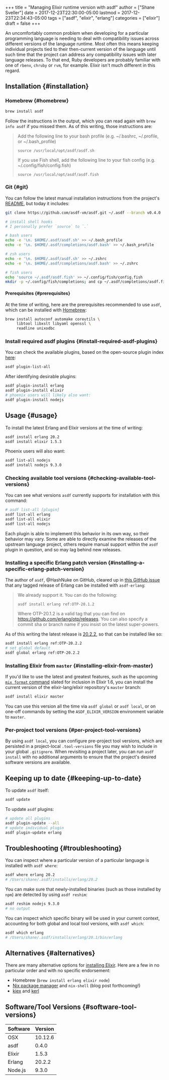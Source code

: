 +++
title = "Managing Elixir runtime version with asdf"
author = ["Shane Sveller"]
date = 2017-12-23T22:30:00-05:00
lastmod = 2017-12-23T22:34:43-05:00
tags = ["asdf", "elixir", "erlang"]
categories = ["elixir"]
draft = false
+++

An uncomfortably common problem when developing for a particular programming
language is needing to deal with compatibility issues across different
versions of the language runtime. Most often this means keeping individual
projects tied to their then-current version of the language until such time
that the project can address any compatibility issues with later language
releases. To that end, Ruby developers are probably familiar with
one of `rbenv`, `chruby` or `rvm`, for example. Elixir isn't much different
in this regard.

<!--more-->


## Installation {#installation}


### Homebrew {#homebrew}

```sh
brew install asdf
```

Follow the instructions in the output, which you can read again with `brew
     info asdf` if you missed them. As of this writing, those instructions are:

> Add the following line to your bash profile (e.g. ~/.bashrc, ~/.profile, or ~/.bash\_profile)
>
> `source /usr/local/opt/asdf/asdf.sh`
>
> If you use Fish shell, add the following line to your fish config (e.g. ~/.config/fish/config.fish)
>
> `source /usr/local/opt/asdf/asdf.fish`


### Git {#git}

You can follow the latest manual installation instructions from the
project's [README](https://github.com/asdf-vm/asdf/tree/8794210b8e7d87fcead78ae3b7b903cf87dcf0d6#setup), but today it includes:

```sh
git clone https://github.com/asdf-vm/asdf.git ~/.asdf --branch v0.4.0

# install shell hooks
# I personally prefer `source` to `.`

# bash users
echo -e '\n. $HOME/.asdf/asdf.sh' >> ~/.bash_profile
echo -e '\n. $HOME/.asdf/completions/asdf.bash' >> ~/.bash_profile

# zsh users
echo -e '\n. $HOME/.asdf/asdf.sh' >> ~/.zshrc
echo -e '\n. $HOME/.asdf/completions/asdf.bash' >> ~/.zshrc

# fish users
echo 'source ~/.asdf/asdf.fish' >> ~/.config/fish/config.fish
mkdir -p ~/.config/fish/completions; and cp ~/.asdf/completions/asdf.fish ~/.config/fish/completions
```


#### Prerequisites {#prerequisites}

At the time of writing, here are the prerequisites recommended to use
`asdf`, which can be installed with [Homebrew](https://brew.sh/):

```sh
brew install autoconf automake coreutils \
     libtool libxslt libyaml openssl \
     readline unixodbc
```


### Install required asdf plugins {#install-required-asdf-plugins}

You can check the available plugins, based on the open-source plugin index [here](https://github.com/asdf-vm/asdf-plugins):

```sh
asdf plugin-list-all
```

After identifying desirable plugins:

```sh
asdf plugin-install erlang
asdf plugin-install elixir
# phoenix users will likely also want:
asdf plugin-install nodejs
```


## Usage {#usage}

To install the latest Erlang and Elixir versions at the time of writing:

```sh
asdf install erlang 20.2
asdf install elixir 1.5.3
```

Phoenix users will also want:

```sh
asdf list-all nodejs
asdf install nodejs 9.3.0
```


### Checking available tool versions {#checking-available-tool-versions}

You can see what versions `asdf` currently supports for installation with
this command:

```sh
# asdf list-all [plugin]
asdf list-all erlang
asdf list-all elixir
asdf list-all nodejs
```

Each plugin is able to implement this behavior in its own way, so their
behavior may vary. Some are able to directly examine the releases of the
upstream language project, others require manual support within the `asdf`
plugin in question, and so may lag behind new releases.


### Installing a specific Erlang patch version {#installing-a-specific-erlang-patch-version}

The author of `asdf`, @HashNuke on GitHub, cleared up in [this GitHub issue](https://github.com/asdf-vm/asdf-erlang/issues/48#issuecomment-339137374)
that any tagged release of Erlang can be installed with `asdf-erlang`:

> We already support it. You can do the following:
>
> `asdf install erlang ref:OTP-20.1.2`
>
> Where OTP-20.1.2 is a valid tag that you can find on
> <https://github.com/erlang/otp/releases>. You can also specify a commit sha
> or branch name if you insist on the latest super-powers.

As of this writing the latest release is [20.2.2](https://github.com/erlang/otp/releases/tag/OTP-20.2.2), so that can be installed
like so:

```sh
asdf install erlang ref:OTP-20.2.2
# set global default
asdf global erlang ref:OTP-20.2.2
```


### Installing Elixir from `master` {#installing-elixir-from-master}

If you'd like to use the latest and greatest features, such as the
upcoming
[`mix
      format` command](https://github.com/elixir-lang/elixir/blob/v1.6/CHANGELOG.md#code-formatter) slated for inclusion in Elixir 1.6, you can install the
current version of the elixir-lang/elixir repository's `master` branch:

```sh
asdf install elixir master
```

You can use this version all the time via `asdf global` or `asdf local`,
or on one-off commands by setting the `ASDF_ELIXIR_VERSION` environment
variable to `master`.


### Per-project tool versions {#per-project-tool-versions}

By using `asdf local`, you can configure pre-project tool versions, which
are persisted in a project-local `.tool-versions` file you may wish to
include in your global `.gitignore`. When revisiting a project later, you
can run `asdf install` with no additional arguments to ensure that the
project's desired software versions are available.


## Keeping up to date {#keeping-up-to-date}

To update `asdf` itself:

```sh
asdf update
```

To update `asdf` plugins:

```sh
# update all plugins
asdf plugin-update --all
# update individual plugin
asdf plugin-update erlang
```


## Troubleshooting {#troubleshooting}

You can inspect where a particular version of a particular language is
installed with `asdf where`:

```sh
asdf where erlang 20.2
# /Users/shane/.asdf/installs/erlang/20.2
```

You can make sure that newly-installed binaries (such as those installed by
`npm`) are detected by using `asdf reshim`:

```sh
asdf reshim nodejs 9.3.0
# no output
```

You can inspect which specific binary will be used in your current context,
accounting for both global and local tool versions, with `asdf which`:

```sh
asdf which erlang
# /Users/shane/.asdf/installs/erlang/20.1/bin/erlang
```


## Alternatives {#alternatives}

There are many alternative options for
[installing Elixir](https://elixir-lang.github.io/install.html). Here are
a few in no particular order and with no specific endorsement:

-   Homebrew (`brew install erlang elixir node`)
-   [Nix package manager](https://nixos.org/nix/) and `nix-shell` (blog post forthcoming!)
-   [kiex](https://github.com/taylor/kiex) and [kerl](https://github.com/yrashk/kerl)


## Software/Tool Versions {#software-tool-versions}

| Software | Version |
|----------|---------|
| OSX      | 10.12.6 |
| asdf     | 0.4.0   |
| Elixir   | 1.5.3   |
| Erlang   | 20.2.2  |
| Node.js  | 9.3.0   |
